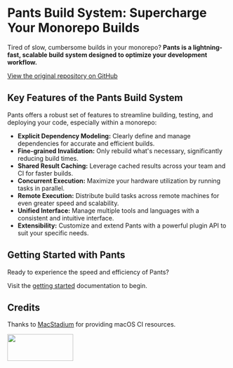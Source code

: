 # Pants Build System: Supercharge Your Monorepo Builds

Tired of slow, cumbersome builds in your monorepo? **Pants is a lightning-fast, scalable build system designed to optimize your development workflow.**

[View the original repository on GitHub](https://github.com/pantsbuild/pants)

## Key Features of the Pants Build System

Pants offers a robust set of features to streamline building, testing, and deploying your code, especially within a monorepo:

*   **Explicit Dependency Modeling:** Clearly define and manage dependencies for accurate and efficient builds.
*   **Fine-grained Invalidation:**  Only rebuild what's necessary, significantly reducing build times.
*   **Shared Result Caching:** Leverage cached results across your team and CI for faster builds.
*   **Concurrent Execution:**  Maximize your hardware utilization by running tasks in parallel.
*   **Remote Execution:** Distribute build tasks across remote machines for even greater speed and scalability.
*   **Unified Interface:**  Manage multiple tools and languages with a consistent and intuitive interface.
*   **Extensibility:** Customize and extend Pants with a powerful plugin API to suit your specific needs.

## Getting Started with Pants

Ready to experience the speed and efficiency of Pants?  

Visit the [getting started](https://www.pantsbuild.org/stable/docs/getting-started) documentation to begin.

## Credits

Thanks to [MacStadium](https://www.macstadium.com/) for providing macOS CI resources.

<img width="150" height="61" src="https://uploads-ssl.webflow.com/5ac3c046c82724970fc60918/5c019d917bba312af7553b49_MacStadium-developerlogo.png">